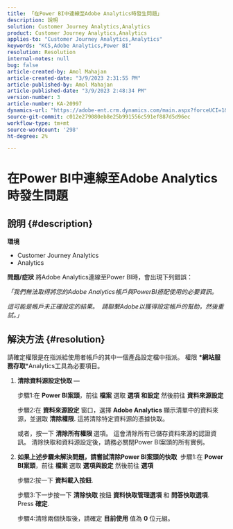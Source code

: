 ```yaml
---
title: 「在Power BI中連線至Adobe Analytics時發生問題」
description: 說明
solution: Customer Journey Analytics,Analytics
product: Customer Journey Analytics,Analytics
applies-to: "Customer Journey Analytics,Analytics"
keywords: "KCS,Adobe Analytics,Power BI"
resolution: Resolution
internal-notes: null
bug: false
article-created-by: Amol Mahajan
article-created-date: "3/9/2023 2:31:55 PM"
article-published-by: Amol Mahajan
article-published-date: "3/9/2023 2:48:34 PM"
version-number: 3
article-number: KA-20997
dynamics-url: "https://adobe-ent.crm.dynamics.com/main.aspx?forceUCI=1&pagetype=entityrecord&etn=knowledgearticle&id=500baa21-87be-ed11-83ff-6045bd006704"
source-git-commit: c012e279080eb8e25b991556c591ef887d5d96ec
workflow-type: tm+mt
source-wordcount: '298'
ht-degree: 2%

---
```


# 在Power BI中連線至Adobe Analytics時發生問題

## 說明 {#description}

<b>環境</b>
- Customer Journey Analytics
- Analytics



<b>問題/症狀</b>
將Adobe Analytics連線至Power BI時，會出現下列錯誤：



*「我們無法取得將您的Adobe Analytics帳戶與PowerBI搭配使用的必要資訊。*

*這可能是帳戶未正確設定的結果。  請聯繫Adobe以獲得設定帳戶的幫助，然後重試。」*


## 解決方法 {#resolution}

請確定權限是在指派給使用者帳戶的其中一個產品設定檔中指派。 權限 <b>*網站服務存取</b>*Analytics工具為必要項目。<br>


1. <b>清除資料源設定快取 —  </b>

   步驟1:在 <b>Power BI案頭</b>，前往 <b>檔案</b> 選取 <b>選項</b> <b>和設定</b> 然後前往 <b>資料來源設定</b>

   步驟2:在 <b>資料來源設定</b> 窗口，選擇 <b>Adobe Analytics</b> 顯示清單中的資料來源，並選取 <b>清除權限</b>. 這將清除特定資料源的憑據快取。

   或者，按一下 <b>清除所有權限 </b>選項。 這會清除所有已儲存資料來源的認證資訊。
清除快取和資料源設定後，請務必關閉Power BI案頭的所有實例。
2. <b>如果上述步驟未解決問題，請嘗試清除Power BI案頭的快取</b>  步驟1:在 <b>Power BI案頭</b>，前往 <b>檔案</b> 選取 <b>選項與設定</b> 然後前往 <b>選項</b>

   步驟2:按一下 <b>資料載入按鈕</b>.

   步驟3:下一步按一下 <b>清除快取</b> 按鈕 <b>資料快取管理選項</b> 和 <b>問答快取選項</b>. Press <b>確定</b>.

   步驟4:清除兩個快取後，請確定 <b>目前使用</b> 值為 <b>0</b> 位元組。

